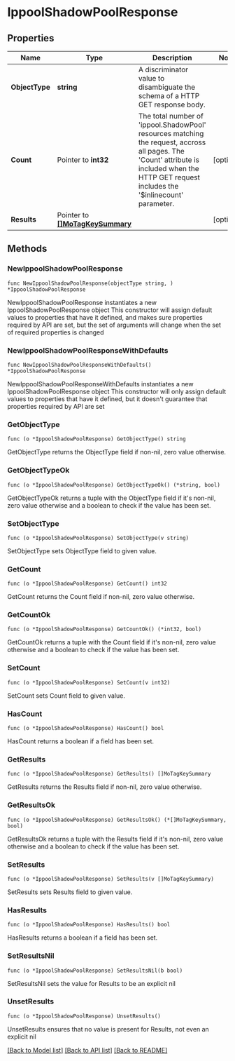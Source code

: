 # IppoolShadowPoolResponse

## Properties

Name | Type | Description | Notes
------------ | ------------- | ------------- | -------------
**ObjectType** | **string** | A discriminator value to disambiguate the schema of a HTTP GET response body. | 
**Count** | Pointer to **int32** | The total number of &#39;ippool.ShadowPool&#39; resources matching the request, accross all pages. The &#39;Count&#39; attribute is included when the HTTP GET request includes the &#39;$inlinecount&#39; parameter. | [optional] 
**Results** | Pointer to [**[]MoTagKeySummary**](mo.TagKeySummary.md) |  | [optional] 

## Methods

### NewIppoolShadowPoolResponse

`func NewIppoolShadowPoolResponse(objectType string, ) *IppoolShadowPoolResponse`

NewIppoolShadowPoolResponse instantiates a new IppoolShadowPoolResponse object
This constructor will assign default values to properties that have it defined,
and makes sure properties required by API are set, but the set of arguments
will change when the set of required properties is changed

### NewIppoolShadowPoolResponseWithDefaults

`func NewIppoolShadowPoolResponseWithDefaults() *IppoolShadowPoolResponse`

NewIppoolShadowPoolResponseWithDefaults instantiates a new IppoolShadowPoolResponse object
This constructor will only assign default values to properties that have it defined,
but it doesn't guarantee that properties required by API are set

### GetObjectType

`func (o *IppoolShadowPoolResponse) GetObjectType() string`

GetObjectType returns the ObjectType field if non-nil, zero value otherwise.

### GetObjectTypeOk

`func (o *IppoolShadowPoolResponse) GetObjectTypeOk() (*string, bool)`

GetObjectTypeOk returns a tuple with the ObjectType field if it's non-nil, zero value otherwise
and a boolean to check if the value has been set.

### SetObjectType

`func (o *IppoolShadowPoolResponse) SetObjectType(v string)`

SetObjectType sets ObjectType field to given value.


### GetCount

`func (o *IppoolShadowPoolResponse) GetCount() int32`

GetCount returns the Count field if non-nil, zero value otherwise.

### GetCountOk

`func (o *IppoolShadowPoolResponse) GetCountOk() (*int32, bool)`

GetCountOk returns a tuple with the Count field if it's non-nil, zero value otherwise
and a boolean to check if the value has been set.

### SetCount

`func (o *IppoolShadowPoolResponse) SetCount(v int32)`

SetCount sets Count field to given value.

### HasCount

`func (o *IppoolShadowPoolResponse) HasCount() bool`

HasCount returns a boolean if a field has been set.

### GetResults

`func (o *IppoolShadowPoolResponse) GetResults() []MoTagKeySummary`

GetResults returns the Results field if non-nil, zero value otherwise.

### GetResultsOk

`func (o *IppoolShadowPoolResponse) GetResultsOk() (*[]MoTagKeySummary, bool)`

GetResultsOk returns a tuple with the Results field if it's non-nil, zero value otherwise
and a boolean to check if the value has been set.

### SetResults

`func (o *IppoolShadowPoolResponse) SetResults(v []MoTagKeySummary)`

SetResults sets Results field to given value.

### HasResults

`func (o *IppoolShadowPoolResponse) HasResults() bool`

HasResults returns a boolean if a field has been set.

### SetResultsNil

`func (o *IppoolShadowPoolResponse) SetResultsNil(b bool)`

 SetResultsNil sets the value for Results to be an explicit nil

### UnsetResults
`func (o *IppoolShadowPoolResponse) UnsetResults()`

UnsetResults ensures that no value is present for Results, not even an explicit nil

[[Back to Model list]](../README.md#documentation-for-models) [[Back to API list]](../README.md#documentation-for-api-endpoints) [[Back to README]](../README.md)


